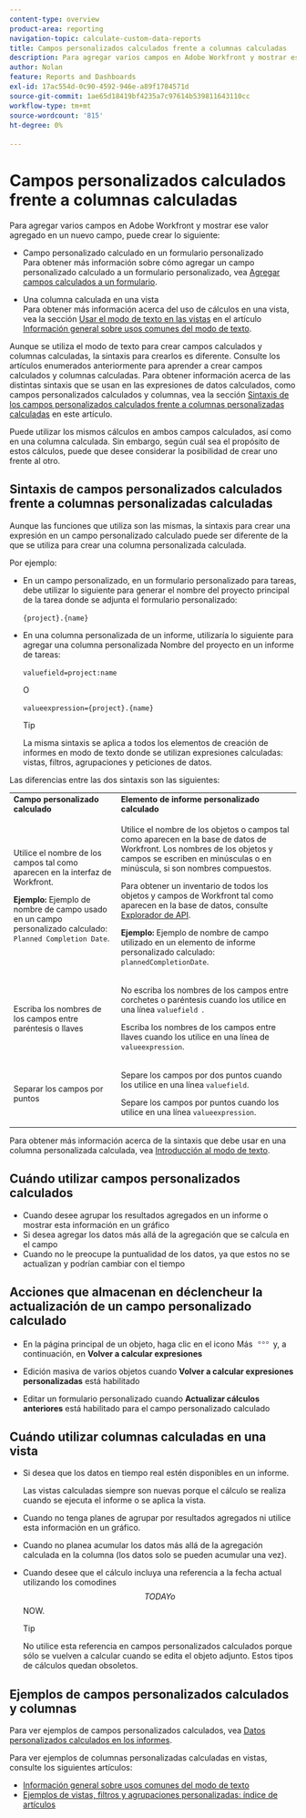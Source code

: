 ```yaml
---
content-type: overview
product-area: reporting
navigation-topic: calculate-custom-data-reports
title: Campos personalizados calculados frente a columnas calculadas
description: Para agregar varios campos en Adobe Workfront y mostrar ese valor agregado en un nuevo campo, puede crear un campo personalizado calculado en un formulario personalizado o una columna calculada en una vista.
author: Nolan
feature: Reports and Dashboards
exl-id: 17ac554d-0c90-4592-946e-a89f1784571d
source-git-commit: 1ae65d18419bf4235a7c97614b539811643110cc
workflow-type: tm+mt
source-wordcount: '815'
ht-degree: 0%

---
```


# Campos personalizados calculados frente a columnas calculadas

Para agregar varios campos en Adobe Workfront y mostrar ese valor agregado en un nuevo campo, puede crear lo siguiente:

* Campo personalizado calculado en un formulario personalizado\
  Para obtener más información sobre cómo agregar un campo personalizado calculado a un formulario personalizado, vea [Agregar campos calculados a un formulario](/help/quicksilver/administration-and-setup/customize-workfront/create-manage-custom-forms/form-designer/design-a-form/add-a-calculated-field.md).

* Una columna calculada en una vista\
  Para obtener más información acerca del uso de cálculos en una vista, vea la sección [Usar el modo de texto en las vistas](../../../reports-and-dashboards/reports/text-mode/understand-common-uses-text-mode.md#use-text-mode-in-views) en el artículo [Información general sobre usos comunes del modo de texto](../../../reports-and-dashboards/reports/text-mode/understand-common-uses-text-mode.md).

Aunque se utiliza el modo de texto para crear campos calculados y columnas calculadas, la sintaxis para crearlos es diferente. Consulte los artículos enumerados anteriormente para aprender a crear campos calculados y columnas calculadas. Para obtener información acerca de las distintas sintaxis que se usan en las expresiones de datos calculados, como campos personalizados calculados y columnas, vea la sección [Sintaxis de los campos personalizados calculados frente a columnas personalizadas calculadas](/help/quicksilver/reports-and-dashboards/reports/calc-cstm-data-reports/calculated-custom-fields-calculated-columns.md#syntax-of-calculated-custom-fields-vs-calculated-custom-columns) en este artículo.

Puede utilizar los mismos cálculos en ambos campos calculados, así como en una columna calculada. Sin embargo, según cuál sea el propósito de estos cálculos, puede que desee considerar la posibilidad de crear uno frente al otro.

## Sintaxis de campos personalizados calculados frente a columnas personalizadas calculadas

Aunque las funciones que utiliza son las mismas, la sintaxis para crear una expresión en un campo personalizado calculado puede ser diferente de la que se utiliza para crear una columna personalizada calculada.

Por ejemplo:

* En un campo personalizado, en un formulario personalizado para tareas, debe utilizar lo siguiente para generar el nombre del proyecto principal de la tarea donde se adjunta el formulario personalizado:

  `{project}.{name}`

* En una columna personalizada de un informe, utilizaría lo siguiente para agregar una columna personalizada Nombre del proyecto en un informe de tareas:

  `valuefield=project:name`

  O

  `valueexpression={project}.{name}`

  >[!TIP]
  >
  >La misma sintaxis se aplica a todos los elementos de creación de informes en modo de texto donde se utilizan expresiones calculadas: vistas, filtros, agrupaciones y peticiones de datos.

Las diferencias entre las dos sintaxis son las siguientes:

<table style="table-layout:auto"> 
 <col> 
 <col> 
 <tbody> 
  <tr> 
   <td><strong>Campo personalizado calculado</strong></td>
   <td><strong>Elemento de informe personalizado calculado</strong></td> 
  </tr> 
  <tr> 
   <td> <p>Utilice el nombre de los campos tal como aparecen en la interfaz de Workfront.</p> <p class="example" data-mc-autonum="<b>Example: </b>"><span class="autonumber"><span><b>Ejemplo: </b></span></span>Ejemplo de nombre de campo usado en un campo personalizado calculado: <code>Planned Completion Date</code>.</p> </td> 
   <td> <p>Utilice el nombre de los objetos o campos tal como aparecen en la base de datos de Workfront. Los nombres de los objetos y campos se escriben en minúsculas o en minúscula, si son nombres compuestos. </p> <p>Para obtener un inventario de todos los objetos y campos de Workfront tal como aparecen en la base de datos, consulte <a href="../../../wf-api/general/api-explorer.md" class="MCXref xref">Explorador de API</a>. </p> <p class="example" data-mc-autonum="<b>Example: </b>"><span class="autonumber"><span><b>Ejemplo: </b></span></span>Ejemplo de nombre de campo utilizado en un elemento de informe personalizado calculado: <code>plannedCompletionDate</code>.</p> </td> 
  </tr> 
  <tr> 
   <td>Escriba los nombres de los campos entre paréntesis o llaves</td> 
   <td> <p>No escriba los nombres de los campos entre corchetes o paréntesis cuando los utilice en una línea <code>valuefield </code>.</p> <p>Escriba los nombres de los campos entre llaves cuando los utilice en una línea de <code>valueexpression</code>.</p> </td> 
  </tr> 
  <tr> 
   <td>Separar los campos por puntos</td> 
   <td> <p>Separe los campos por dos puntos cuando los utilice en una línea <code>valuefield</code>.</p> <p>Separe los campos por puntos cuando los utilice en una línea <code>valueexpression</code>.</p> </td> 
  </tr> 
 </tbody> 
</table>

Para obtener más información acerca de la sintaxis que debe usar en una columna personalizada calculada, vea [Introducción al modo de texto](../../../reports-and-dashboards/reports/text-mode/understand-text-mode.md).

## Cuándo utilizar campos personalizados calculados

* Cuando desee agrupar los resultados agregados en un informe o mostrar esta información en un gráfico
* Si desea agregar los datos más allá de la agregación que se calcula en el campo
* Cuando no le preocupe la puntualidad de los datos, ya que estos no se actualizan y podrían cambiar con el tiempo

## Acciones que almacenan en déclencheur la actualización de un campo personalizado calculado

* En la página principal de un objeto, haga clic en el icono Más ![](assets/more-icon.png) y, a continuación, en **Volver a calcular expresiones**

* Edición masiva de varios objetos cuando **Volver a calcular expresiones personalizadas** está habilitado
* Editar un formulario personalizado cuando **Actualizar cálculos anteriores** está habilitado para el campo personalizado calculado

## Cuándo utilizar columnas calculadas en una vista

* Si desea que los datos en tiempo real estén disponibles en un informe.

  Las vistas calculadas siempre son nuevas porque el cálculo se realiza cuando se ejecuta el informe o se aplica la vista.

* Cuando no tenga planes de agrupar por resultados agregados ni utilice esta información en un gráfico.
* Cuando no planea acumular los datos más allá de la agregación calculada en la columna (los datos solo se pueden acumular una vez).
* Cuando desee que el cálculo incluya una referencia a la fecha actual utilizando los comodines $$TODAY o $$NOW.

  >[!TIP]
  >
  >No utilice esta referencia en campos personalizados calculados porque sólo se vuelven a calcular cuando se edita el objeto adjunto. Estos tipos de cálculos quedan obsoletos.

## Ejemplos de campos personalizados calculados y columnas

Para ver ejemplos de campos personalizados calculados, vea [Datos personalizados calculados en los informes](../../../reports-and-dashboards/reports/calc-cstm-data-reports/calculated-custom-data-reports.md).

Para ver ejemplos de columnas personalizadas calculadas en vistas, consulte los siguientes artículos:

* [Información general sobre usos comunes del modo de texto](../../../reports-and-dashboards/reports/text-mode/understand-common-uses-text-mode.md)
* [Ejemplos de vistas, filtros y agrupaciones personalizadas: índice de artículos](../../../reports-and-dashboards/reports/custom-view-filter-grouping-samples/custom-view-filter-grouping-samples.md)
